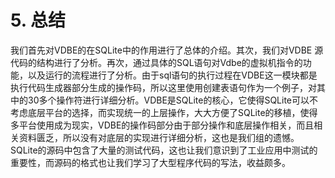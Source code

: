 # 5.	总结
我们首先对VDBE的在SQLite中的作用进行了总体的介绍。其次，我们对VDBE 源代码的结构进行了分析。再次，通过具体的SQL语句对Vdbe的虚拟机指令的功能，以及运行的流程进行了分析。由于sql语句的执行过程在VDBE这一模块都是执行代码生成器部分生成的操作码，所以这里使用创建表语句作为一个例子，对其中的30多个操作符进行详细分析。VDBE是SQLite的核心，它使得SQLite可以不考虑底层平台的选择，而实现统一的上层操作，大大方便了SQLite的移植，使得多平台使用成为现实，VDBE的操作码部分由于部分操作和底层操作相关，而且相关资料匮乏，所以没有对底层的实现进行详细分析，这也是我们组的遗憾。SQLite的源码中包含了大量的测试代码，这也让我们意识到了工业应用中测试的重要性，而源码的格式也让我们学习了大型程序代码的写法，收益颇多。
